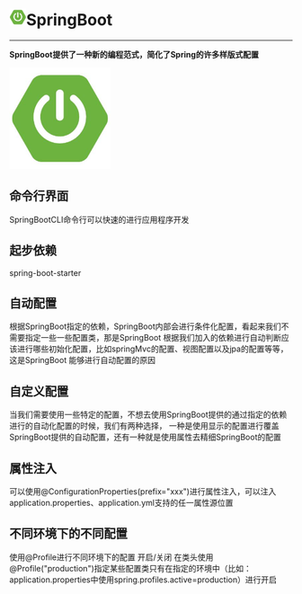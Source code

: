 # <img src="../../images/icon/springboot.jpeg" width="30" height="30" />SpringBoot

---

**SpringBoot提供了一种新的编程范式，简化了Spring的许多样版式配置**

<img src="../../images/icon/springboot.jpeg" width="180" height="180" />

## 命令行界面

SpringBootCLI命令行可以快速的进行应用程序开发

## 起步依赖

spring-boot-starter

## 自动配置

根据SpringBoot指定的依赖，SpringBoot内部会进行条件化配置，看起来我们不需要指定一些一些配置类，那是SpringBoot
根据我们加入的依赖进行自动判断应该进行哪些初始化配置，比如springMvc的配置、视图配置以及jpa的配置等等，这是SpringBoot
能够进行自动配置的原因

## 自定义配置

当我们需要使用一些特定的配置，不想去使用SpringBoot提供的通过指定的依赖进行的自动化配置的时候，我们有两种选择，
一种是使用显示的配置进行覆盖SpringBoot提供的自动配置，还有一种就是使用属性去精细SpringBoot的配置

## 属性注入

可以使用@ConfigurationProperties(prefix="xxx")进行属性注入，可以注入application.properties、application.yml支持的任一属性源位置

## 不同环境下的不同配置

使用@Profile进行不同环境下的配置 开启/关闭
在类头使用@Profile("production")指定某些配置类只有在指定的环境中（比如：application.properties中使用spring.profiles.active=production）进行开启